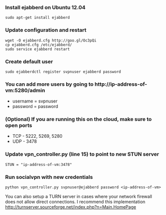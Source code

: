 ### Install ejabberd on Ubuntu 12.04

    sudo apt-get install ejabberd

### Update configuration and restart

    wget -O ejabberd.cfg http://goo.gl/Oc3pQi
    cp ejabberd.cfg /etc/ejabberd/
    sudo service ejabberd restart

### Create default user

    sudo ejabberdctl register svpnuser ejabberd password

### You can add more users by going to http://ip-address-of-vm:5280/admin

* username = svpnuser
* password = password

### (Optional) If you are running this on the cloud, make sure to open ports

* TCP - 5222, 5269, 5280
* UDP - 3478

### Update vpn_controller.py (line 15) to point to new STUN server

    STUN = "ip-address-of-vm:3478"

### Run socialvpn with new credentials

    python vpn_controller.py svpnuser@ejabberd password <ip-address-of-vm>

You can also setup a TURN server in cases where your network firewall does not allow direct connections. I recommend this implementation http://turnserver.sourceforge.net/index.php?n=Main.HomePage